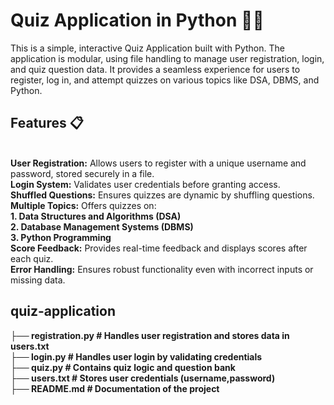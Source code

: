 # Quiz Application in Python 🧠🎯
This is a simple, interactive Quiz Application built with Python. The application is modular, using file handling to manage user registration, login, and quiz question data. It provides a seamless experience for users to register, log in, and attempt quizzes on various topics like DSA, DBMS, and Python.

<h2>Features 📋</h2><br>
<b>User Registration:</b> Allows users to register with a unique username and password, stored securely in a file.<br>
<b>Login System:</b> Validates user credentials before granting access.<br>
<b>Shuffled Questions:</b> Ensures quizzes are dynamic by shuffling questions.<br>
<b>Multiple Topics:</b> Offers quizzes on:<br>
  <b>1. Data Structures and Algorithms (DSA)</b><br>
  <b>2. Database Management Systems (DBMS)</b><br>
  <b>3. Python Programming</b><br>
<b>Score Feedback:</b> Provides real-time feedback and displays scores after each quiz.<br>
<b>Error Handling:</b> Ensures robust functionality even with incorrect inputs or missing data.<br>

<h2>quiz-application</h2>
<b>
├── registration.py      # Handles user registration and stores data in users.txt<br>
├── login.py             # Handles user login by validating credentials<br>
├── quiz.py              # Contains quiz logic and question bank<br>
├── users.txt            # Stores user credentials (username,password)<br>
├── README.md            # Documentation of the project<br>
</b>
